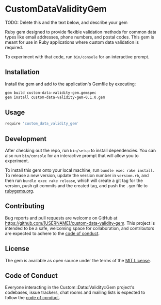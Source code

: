 # CustomDataValidityGem

TODO: Delete this and the text below, and describe your gem

Ruby gem designed to provide flexible validation methods for common data types like email addresses, phone numbers, and postal codes. This gem is meant for use in Ruby applications where custom data validation is required.

To experiment with that code, run `bin/console` for an interactive prompt.

## Installation

Install the gem and add to the application's Gemfile by executing:

```bash
gem build custom-data-validity-gem.gemspec
gem install custom-data-validity-gem-0.1.0.gem
```

## Usage

```bash
require 'custom_data_validity_gem'
```

## Development

After checking out the repo, run `bin/setup` to install dependencies. You can also run `bin/console` for an interactive prompt that will allow you to experiment.

To install this gem onto your local machine, run `bundle exec rake install`. To release a new version, update the version number in `version.rb`, and then run `bundle exec rake release`, which will create a git tag for the version, push git commits and the created tag, and push the `.gem` file to [rubygems.org](https://rubygems.org).

## Contributing

Bug reports and pull requests are welcome on GitHub at https://github.com/[USERNAME]/custom-data-validity-gem. This project is intended to be a safe, welcoming space for collaboration, and contributors are expected to adhere to the [code of conduct](https://github.com/[USERNAME]/custom-data-validity-gem/blob/master/CODE_OF_CONDUCT.md).

## License

The gem is available as open source under the terms of the [MIT License](https://opensource.org/licenses/MIT).

## Code of Conduct

Everyone interacting in the Custom::Data::Validity::Gem project's codebases, issue trackers, chat rooms and mailing lists is expected to follow the [code of conduct](https://github.com/[USERNAME]/custom-data-validity-gem/blob/master/CODE_OF_CONDUCT.md).
